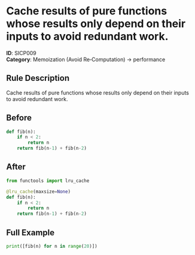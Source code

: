 # Cache results of pure functions whose results only depend on their inputs to avoid redundant work.

**ID**: SICP009  
**Category**: Memoization (Avoid Re‑Computation) → performance

## Rule Description
Cache results of pure functions whose results only depend on their inputs to avoid redundant work.

## Before
```python
def fib(n):
    if n < 2:
        return n
    return fib(n-1) + fib(n-2)
```

## After  
```python
from functools import lru_cache

@lru_cache(maxsize=None)
def fib(n):
    if n < 2:
        return n
    return fib(n-1) + fib(n-2)
```

## Full Example
```python
print([fib(n) for n in range(20)])
```
